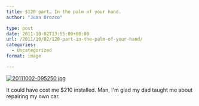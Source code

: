 ```yaml
---
title: $120 part… In the palm of your hand.
author: "Juan Orozco" 

type: post
date: 2011-10-02T13:55:09+00:00
url: /2011/10/02/120-part-in-the-palm-of-your-hand/
categories:
  - Uncategorized
format: image

---
```

[<img src="http://juanthedesigner.files.wordpress.com/2011/10/20111002-095250.jpg?w=580" alt="20111002-095250.jpg" class="alignnone size-full" data-recalc-dims="1" />][1]

It could have cost me $210 installed. Man, I'm glad my dad taught me about repairing my own car.

 [1]: http://juanthedesigner.files.wordpress.com/2011/10/20111002-095250.jpg?w=580